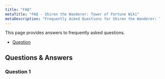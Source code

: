```yaml
---
title: "FAQ"
metaTitle: "FAQ - Shiren the Wanderer: Tower of Fortune Wiki"
metaDescription: "Frequently Asked Questions for Shiren the Wanderer: The Tower of Fortune and the Dice of Fate."
---
```


This page provides answers to frequently asked questions.

<ul class="quickLinksUL">
  <li><a href="#question">Question</a></li>
</ul>

## Questions & Answers

### Question 1
